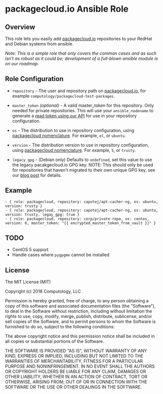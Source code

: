 # packagecloud.io Ansible Role

## Overview

This role lets you easily add [packagecloud.io](https://packagecloud.io) repositories to your RedHat and Debian systems from ansible.

*Note: This is a simple role that only covers the common cases and as such isn't as robust as it could be; development of a full-blown ansible module is on our roadmap.*

## Role Configuration

* `repository` - The user and repository path on [packagecloud.io](https://packagecloud.io), for example `computology/packagecloud-test-packages`.

* `master_token` *(optional)* - A valid master_token for this repository. Only needed for private repositories. This will use your `ansible_nodename` to generate a [read token using our API](https://packagecloud.io/docs#read_tokens) for use in your repository configuration.

* `os` - The distribution to use in repository configuration, using [packagecloud nomenclature](https://packagecloud.io/docs#os_distro_version). For example, `el`, or `ubuntu`.

* `version` - The distribution version to use in repository configuration, using [packagecloud nomenclature](https://packagecloud.io/docs#os_distro_version). For example, `5`, or `trusty`.

* `legacy_gpg` - (Debian only) Defaults to `undefined`, set this value to use the legacy pacakgecloud.io GPG key. NOTE: This should only be used for repositories that haven't migrated to their own unique GPG key, see our [blog post](https://blog.packagecloud.io/eng/2018/10/17/gpg-key-migration/) for details.

## Example
    - { role: packagecloud, repository: capotej/apt-cacher-ng, os: ubuntu, version: trusty }
    - { role: packagecloud, repository: capotej/apt-cacher-ng, os: ubuntu, version: trusty, legay_gpg: true }
    - { role: packagecloud, repository: corp/private-repo, os: centos, version: 6, master_token: "{{ encrypted_master_token_from_vault }}" }

## TODO

* CentOS 5 support
* Handle cases where `pygpgme` cannot be installed

## License
The MIT License (MIT)

Copyright (c) 2018 Computology, LLC

Permission is hereby granted, free of charge, to any person obtaining a copy
of this software and associated documentation files (the "Software"), to deal
in the Software without restriction, including without limitation the rights
to use, copy, modify, merge, publish, distribute, sublicense, and/or sell
copies of the Software, and to permit persons to whom the Software is
furnished to do so, subject to the following conditions:

The above copyright notice and this permission notice shall be included in
all copies or substantial portions of the Software.

THE SOFTWARE IS PROVIDED "AS IS", WITHOUT WARRANTY OF ANY KIND, EXPRESS OR
IMPLIED, INCLUDING BUT NOT LIMITED TO THE WARRANTIES OF MERCHANTABILITY,
FITNESS FOR A PARTICULAR PURPOSE AND NONINFRINGEMENT. IN NO EVENT SHALL THE
AUTHORS OR COPYRIGHT HOLDERS BE LIABLE FOR ANY CLAIM, DAMAGES OR OTHER
LIABILITY, WHETHER IN AN ACTION OF CONTRACT, TORT OR OTHERWISE, ARISING FROM,
OUT OF OR IN CONNECTION WITH THE SOFTWARE OR THE USE OR OTHER DEALINGS IN
THE SOFTWARE.
